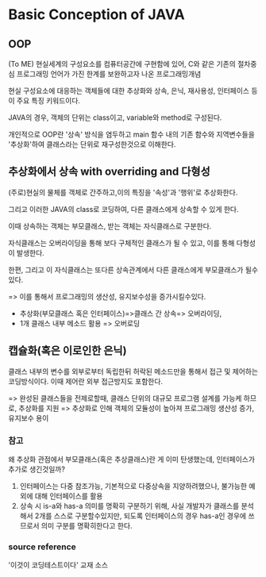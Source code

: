 # Basic Conception of JAVA
## OOP
(To ME) 현실세계의 구성요소를 컴퓨터공간에 구현함에 있어, C와 같은 기존의 절차중심 프로그래밍 언어가 가진 한계를 보완하고자 나온 프로그래밍개념

현실 구성요소에 대응하는 객체들에 대한 추상화와 상속, 은닉, 재사용성, 인터페이스 등이 주요 특징 키워드이다.

JAVA의 경우, 객체의 단위는 class이고, variable와 method로 구성된다.

개인적으로 OOP란 '상속' 방식을 염두하고 main 함수 내의 기존 함수와 지역변수들을 '추상화'하여 클래스라는 단위로 재구성한것으로 이해한다.

## 추상화에서 상속 with overriding and 다형성
(주로)현실의 물체를 객체로 간주하고,이의 특징을 '속성'과 '행위'로 추상화한다.

그리고 이러한 JAVA의 class로 코딩하여, 다른 클래스에게 상속할 수 있게 한다.

이때 상속하는 객체는 부모클래스, 받는 객체는 자식클래스로 구분한다.

자식클래스는 오버라이딩을 통해 보다 구체적인 클래스가 될 수 있고, 이를 통해 다형성이 발생한다.

한편, 그리고 이 자식클래스는 또다른 상속관계에서 다른 클래스에게 부모클래스가 될수있다.

=> 이를 통해서 프로그래밍의 생산성, 유지보수성을 증가시킬수있다.

* 추상화(부모클래스 혹은 인터페이스)=>클래스 간 상속=> 오버라이딩,
* 1개 클래스 내부 메소드 활용 => 오버로딩

## 캡슐화(혹은 이로인한 은닉)
클래스 내부의 변수를 외부로부터 독립한뒤 허락된 메소드만을 통해서 접근 및 제어하는 코딩방식이다. 이때 제어란 외부 접근방지도 포함한다.

=> 완성된 클래스들을 전제로할때, 클래스 단위의 대규모 프로그램 설계를 가능케 하므로, 추상화를 지원
=> 추상화로 인해 객체의 모듈성이 높아져 프로그래밍 생산성 증가, 유지보수 용이


### 참고
왜 추상화 관점에서 부모클래스(혹은 추상클래스)란 게 이미 탄생했는데, 인터페이스가 추가로 생긴것일까?
1. 인터페이스는 다중 참조가능, 기본적으로 다중상속을 지양하려했으나, 불가능한 예외에 대해 인터페이스를 활용
2. 상속 시 is-a와 has-a 의미를 명확히 구분하기 위해, 사실 개발자가 클래스를 분석해서 2개를 스스로 구분할수있지만, 되도록 인터페이스의 경우 has-a인 경우에 쓰므로서 의미 구분를 명확히한다고 한다.

### source reference
'이것이 코딩테스트이다' 교재 소스